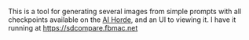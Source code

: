 This is a tool for generating several images from simple prompts with all checkpoints available on the [AI Horde](https://aihorde.net/), and an UI to viewing it. I have it running at https://sdcompare.fbmac.net
